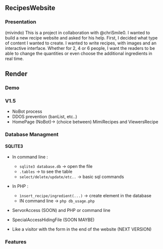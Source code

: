 ## RecipesWebsite

### Presentation
(mivindo) This is a project in collaboration with @chriSmile0. I wanted to build a new recipe website and asked for his help. First, I decided what type of content I wanted to create. 
I wanted to write recipes, with images and an interactive interface. Whether for 2, 4 or 6 people, I want the readers to be able to change the quantities or even choose the additional ingredients in real time.


## Render 

### Demo 


### V1.5
- NoBot process
- DDOS prevention (banList, etc..)
- HomePage (NoBot)-> (choice between) MimiRecipes and ViewersRecipe


### Database Managment 
#### SQLITE3
- In command line : 
  - `sqlite3 database.db` -> open the file
  - `.tables` -> to see the table 
  - `select/delete/update/etc..` -> basic sql commands
  
- In PHP : 
  - `ìnsert_recipe/ingredient(...)` -> create element in the database
  - IN command line ->  `php db_usage.php`

- ServorAccess (SOON) and PHP or command line
- SpecialAccessHidingFile (SOON MAYBE)
- Like a visitor with the form in the end of the website (NEXT VERSION)

### Features 
